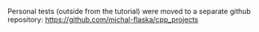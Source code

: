 Personal tests (outside from the tutorial) were moved to a separate github repository: https://github.com/michal-flaska/cpp_projects